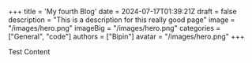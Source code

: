 +++
title = 'My fourth Blog'
date = 2024-07-17T01:39:21Z
draft = false
description = "This is a description for this really good page"
image = "/images/hero.png"
imageBig = "/images/hero.png"
categories = ["General", "code"]
authors = ["Bipin"]
avatar = "/images/hero.png"
+++


Test Content
